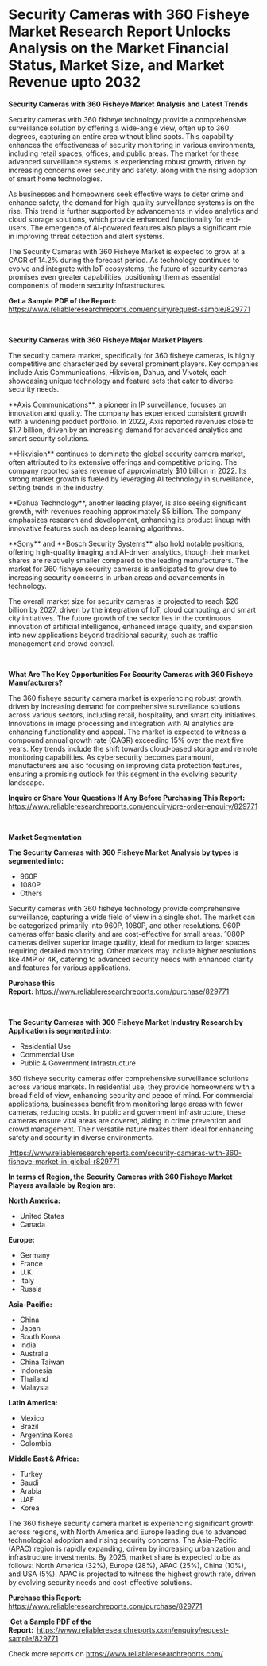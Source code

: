 <p><h1>Security Cameras with 360 Fisheye Market Research Report Unlocks Analysis on the Market Financial Status, Market Size, and Market Revenue upto 2032</h1></p><p><strong>Security Cameras with 360 Fisheye Market Analysis and Latest Trends</strong></p>
<p><p>Security cameras with 360 fisheye technology provide a comprehensive surveillance solution by offering a wide-angle view, often up to 360 degrees, capturing an entire area without blind spots. This capability enhances the effectiveness of security monitoring in various environments, including retail spaces, offices, and public areas. The market for these advanced surveillance systems is experiencing robust growth, driven by increasing concerns over security and safety, along with the rising adoption of smart home technologies.</p><p>As businesses and homeowners seek effective ways to deter crime and enhance safety, the demand for high-quality surveillance systems is on the rise. This trend is further supported by advancements in video analytics and cloud storage solutions, which provide enhanced functionality for end-users. The emergence of AI-powered features also plays a significant role in improving threat detection and alert systems.</p><p>The Security Cameras with 360 Fisheye Market is expected to grow at a CAGR of 14.2% during the forecast period. As technology continues to evolve and integrate with IoT ecosystems, the future of security cameras promises even greater capabilities, positioning them as essential components of modern security infrastructures.</p></p>
<p><strong>Get a Sample PDF of the Report:&nbsp;</strong> <a href="https://www.reliableresearchreports.com/enquiry/request-sample/829771?utm_campaign=2279&utm_medium=2&utm_source=Github&utm_content=ia&utm_term=25032025&utm_id=security-cameras-with-360-fisheye">https://www.reliableresearchreports.com/enquiry/request-sample/829771</a></p>
<p>&nbsp;</p>
<p><strong>Security Cameras with 360 Fisheye Major Market Players</strong></p>
<p><p>The security camera market, specifically for 360 fisheye cameras, is highly competitive and characterized by several prominent players. Key companies include Axis Communications, Hikvision, Dahua, and Vivotek, each showcasing unique technology and feature sets that cater to diverse security needs.</p><p>**Axis Communications**, a pioneer in IP surveillance, focuses on innovation and quality. The company has experienced consistent growth with a widening product portfolio. In 2022, Axis reported revenues close to $1.7 billion, driven by an increasing demand for advanced analytics and smart security solutions.</p><p>**Hikvision** continues to dominate the global security camera market, often attributed to its extensive offerings and competitive pricing. The company reported sales revenue of approximately $10 billion in 2022. Its strong market growth is fueled by leveraging AI technology in surveillance, setting trends in the industry.</p><p>**Dahua Technology**, another leading player, is also seeing significant growth, with revenues reaching approximately $5 billion. The company emphasizes research and development, enhancing its product lineup with innovative features such as deep learning algorithms.</p><p>**Sony** and **Bosch Security Systems** also hold notable positions, offering high-quality imaging and AI-driven analytics, though their market shares are relatively smaller compared to the leading manufacturers. The market for 360 fisheye security cameras is anticipated to grow due to increasing security concerns in urban areas and advancements in technology.</p><p>The overall market size for security cameras is projected to reach $26 billion by 2027, driven by the integration of IoT, cloud computing, and smart city initiatives. The future growth of the sector lies in the continuous innovation of artificial intelligence, enhanced image quality, and expansion into new applications beyond traditional security, such as traffic management and crowd control.</p></p>
<p>&nbsp;</p>
<p><strong>What Are The Key Opportunities For Security Cameras with 360 Fisheye Manufacturers?</strong></p>
<p><p>The 360 fisheye security camera market is experiencing robust growth, driven by increasing demand for comprehensive surveillance solutions across various sectors, including retail, hospitality, and smart city initiatives. Innovations in image processing and integration with AI analytics are enhancing functionality and appeal. The market is expected to witness a compound annual growth rate (CAGR) exceeding 15% over the next five years. Key trends include the shift towards cloud-based storage and remote monitoring capabilities. As cybersecurity becomes paramount, manufacturers are also focusing on improving data protection features, ensuring a promising outlook for this segment in the evolving security landscape.</p></p>
<p><strong>Inquire or Share Your Questions If Any Before Purchasing This Report:</strong> <a href="https://www.reliableresearchreports.com/enquiry/pre-order-enquiry/829771?utm_campaign=2279&utm_medium=2&utm_source=Github&utm_content=ia&utm_term=25032025&utm_id=security-cameras-with-360-fisheye">https://www.reliableresearchreports.com/enquiry/pre-order-enquiry/829771</a></p>
<p>&nbsp;</p>
<p><strong>Market Segmentation</strong></p>
<p><strong>The Security Cameras with 360 Fisheye Market Analysis by types is segmented into:</strong></p>
<p><ul><li>960P</li><li>1080P</li><li>Others</li></ul></p>
<p><p>Security cameras with 360 fisheye technology provide comprehensive surveillance, capturing a wide field of view in a single shot. The market can be categorized primarily into 960P, 1080P, and other resolutions. 960P cameras offer basic clarity and are cost-effective for small areas. 1080P cameras deliver superior image quality, ideal for medium to larger spaces requiring detailed monitoring. Other markets may include higher resolutions like 4MP or 4K, catering to advanced security needs with enhanced clarity and features for various applications.</p></p>
<p><strong>Purchase this Report:&nbsp;</strong><a href="https://www.reliableresearchreports.com/purchase/829771?utm_campaign=2279&utm_medium=2&utm_source=Github&utm_content=ia&utm_term=25032025&utm_id=security-cameras-with-360-fisheye">https://www.reliableresearchreports.com/purchase/829771</a></p>
<p>&nbsp;</p>
<p><strong>The Security Cameras with 360 Fisheye Market Industry Research by Application is segmented into:</strong></p>
<p><ul><li>Residential Use</li><li>Commercial Use</li><li>Public & Government Infrastructure</li></ul></p>
<p><p>360 fisheye security cameras offer comprehensive surveillance solutions across various markets. In residential use, they provide homeowners with a broad field of view, enhancing security and peace of mind. For commercial applications, businesses benefit from monitoring large areas with fewer cameras, reducing costs. In public and government infrastructure, these cameras ensure vital areas are covered, aiding in crime prevention and crowd management. Their versatile nature makes them ideal for enhancing safety and security in diverse environments.</p></p>
<p><a href="https://www.reliableresearchreports.com/security-cameras-with-360-fisheye-market-in-global-r829771?utm_campaign=2279&utm_medium=2&utm_source=Github&utm_content=ia&utm_term=25032025&utm_id=security-cameras-with-360-fisheye">&nbsp;https://www.reliableresearchreports.com/security-cameras-with-360-fisheye-market-in-global-r829771</a></p>
<p><strong>In terms of Region, the Security Cameras with 360 Fisheye Market Players available by Region are:</strong></p>
<p>
    <p> <strong> North America: </strong>
        <ul>
            <li>United States</li>
            <li>Canada</li>
        </ul>
        </p> 
    <p> <strong> Europe: </strong>
        <ul>
            <li>Germany</li>
            <li>France</li>
            <li>U.K.</li>
            <li>Italy</li>
            <li>Russia</li>
        </ul>
        </p> 
    <p> <strong> Asia-Pacific: </strong>
        <ul>
            <li>China</li>
            <li>Japan</li>
            <li>South Korea</li>
            <li>India</li>
            <li>Australia</li>
            <li>China Taiwan</li>
            <li>Indonesia</li>
            <li>Thailand</li>
            <li>Malaysia</li>
        </ul>
        </p> 
    <p> <strong> Latin America: </strong>
        <ul>
            <li>Mexico</li>
            <li>Brazil</li>
            <li>Argentina Korea</li>
            <li>Colombia</li>
        </ul>
        </p> 
    <p> <strong> Middle East & Africa: </strong>
        <ul>
            <li>Turkey</li>
            <li>Saudi</li>
            <li>Arabia</li>
            <li>UAE</li>
            <li>Korea</li>
        </ul>
    </p>
    </p>
<p><p>The 360 fisheye security camera market is experiencing significant growth across regions, with North America and Europe leading due to advanced technological adoption and rising security concerns. The Asia-Pacific (APAC) region is rapidly expanding, driven by increasing urbanization and infrastructure investments. By 2025, market share is expected to be as follows: North America (32%), Europe (28%), APAC (25%), China (10%), and USA (5%). APAC is projected to witness the highest growth rate, driven by evolving security needs and cost-effective solutions.</p></p>
<p><strong>Purchase this Report: </strong><a href="https://www.reliableresearchreports.com/purchase/829771?utm_campaign=2279&utm_medium=2&utm_source=Github&utm_content=ia&utm_term=25032025&utm_id=security-cameras-with-360-fisheye">https://www.reliableresearchreports.com/purchase/829771</a></p>
<p>&nbsp;<strong>Get a Sample PDF of the Report:&nbsp;&nbsp;</strong><a href="https://www.reliableresearchreports.com/enquiry/request-sample/829771?utm_campaign=2279&utm_medium=2&utm_source=Github&utm_content=ia&utm_term=25032025&utm_id=security-cameras-with-360-fisheye">https://www.reliableresearchreports.com/enquiry/request-sample/829771</a></p>
<p><strong></strong></p>
<p>Check more reports on <a href="https://www.reliableresearchreports.com/?utm_campaign=2279&utm_medium=2&utm_source=Github&utm_content=ia&utm_term=25032025&utm_id=security-cameras-with-360-fisheye">https://www.reliableresearchreports.com/</a></p>